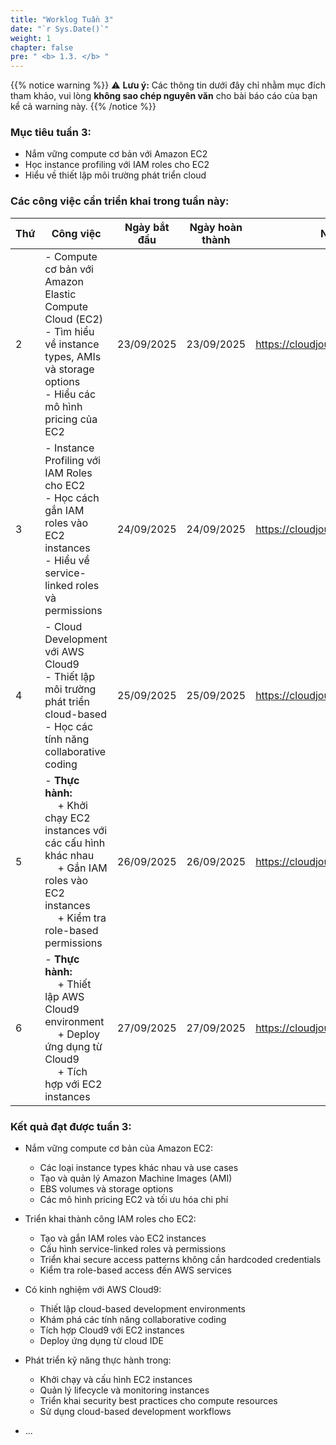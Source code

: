 ```yaml
---
title: "Worklog Tuần 3"
date: "`r Sys.Date()`"
weight: 1
chapter: false
pre: " <b> 1.3. </b> "
---
```

{{% notice warning %}}
⚠️ **Lưu ý:** Các thông tin dưới đây chỉ nhằm mục đích tham khảo, vui lòng **không sao chép nguyên văn** cho bài báo cáo của bạn kể cả warning này.
{{% /notice %}}


### Mục tiêu tuần 3:

* Nắm vững compute cơ bản với Amazon EC2
* Học instance profiling với IAM roles cho EC2
* Hiểu về thiết lập môi trường phát triển cloud

### Các công việc cần triển khai trong tuần này:
| Thứ | Công việc                                                                                                                                                                                   | Ngày bắt đầu | Ngày hoàn thành | Nguồn tài liệu                            |
| --- | ------------------------------------------------------------------------------------------------------------------------------------------------------------------------------------------- | ------------ | --------------- | ----------------------------------------- |
| 2   | - Compute cơ bản với Amazon Elastic Compute Cloud (EC2) <br> - Tìm hiểu về instance types, AMIs và storage options <br> - Hiểu các mô hình pricing của EC2                              | 23/09/2025   | 23/09/2025      | <https://cloudjourney.awsstudygroup.com/> |
| 3   | - Instance Profiling với IAM Roles cho EC2 <br> - Học cách gắn IAM roles vào EC2 instances <br> - Hiểu về service-linked roles và permissions                                            | 24/09/2025   | 24/09/2025      | <https://cloudjourney.awsstudygroup.com/> |
| 4   | - Cloud Development với AWS Cloud9 <br> - Thiết lập môi trường phát triển cloud-based <br> - Học các tính năng collaborative coding                                                       | 25/09/2025   | 25/09/2025      | <https://cloudjourney.awsstudygroup.com/> |
| 5   | - **Thực hành:** <br>&emsp; + Khởi chạy EC2 instances với các cấu hình khác nhau <br>&emsp; + Gắn IAM roles vào EC2 instances <br>&emsp; + Kiểm tra role-based permissions              | 26/09/2025   | 26/09/2025      | <https://cloudjourney.awsstudygroup.com/> |
| 6   | - **Thực hành:** <br>&emsp; + Thiết lập AWS Cloud9 environment <br>&emsp; + Deploy ứng dụng từ Cloud9 <br>&emsp; + Tích hợp với EC2 instances                                           | 27/09/2025   | 27/09/2025      | <https://cloudjourney.awsstudygroup.com/> |


### Kết quả đạt được tuần 3:

* Nắm vững compute cơ bản của Amazon EC2:
  * Các loại instance types khác nhau và use cases
  * Tạo và quản lý Amazon Machine Images (AMI)
  * EBS volumes và storage options
  * Các mô hình pricing EC2 và tối ưu hóa chi phí

* Triển khai thành công IAM roles cho EC2:
  * Tạo và gắn IAM roles vào EC2 instances
  * Cấu hình service-linked roles và permissions
  * Triển khai secure access patterns không cần hardcoded credentials
  * Kiểm tra role-based access đến AWS services

* Có kinh nghiệm với AWS Cloud9:
  * Thiết lập cloud-based development environments
  * Khám phá các tính năng collaborative coding
  * Tích hợp Cloud9 với EC2 instances
  * Deploy ứng dụng từ cloud IDE

* Phát triển kỹ năng thực hành trong:
  * Khởi chạy và cấu hình EC2 instances
  * Quản lý lifecycle và monitoring instances
  * Triển khai security best practices cho compute resources
  * Sử dụng cloud-based development workflows

* ...


